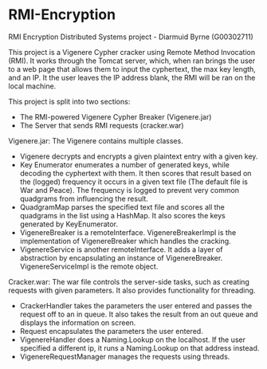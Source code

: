 # RMI-Encryption

RMI Encryption Distributed Systems project - Diarmuid Byrne (G00302711)

This project is a Vigenere Cypher cracker using Remote Method Invocation (RMI).
It works through the Tomcat server, which, when ran brings the user to a
web page that allows them to input the cyphertext, the max key length, and an IP.
It the user leaves the IP address blank, the RMI will be ran on the local machine.

This project is split into two sections:
 - The RMI-powered Vigenere Cypher Breaker (Vigenere.jar)
 - The Server that sends RMI requests (cracker.war)

Vigenere.jar:
The Vigenere contains multiple classes.
- Vigenere decrypts and encrypts a given plaintext entry with a given key.
- Key Enumerator enumerates a number of generated keys, while decoding
the cyphertext with them. It then scores that result based on the (logged)
frequency it occurs in a given text file (The default file is War and Peace).
The frequency is logged to prevent very common quadgrams from
influencing the result.
- QuadgramMap parses the specified text file and scores all
the quadgrams in the list using a HashMap. It also scores the keys
generated by KeyEnumerator.
- VigenereBreaker is a remoteInterface. VigenereBreakerImpl is the
implementation of VigenereBreaker which handles the cracking.
- VigenereService is another remoteInterface. It adds a layer of abstraction by
encapsulating an instance of VigenereBreaker. VigenereServiceImpl is the remote object.

Cracker.war:
The war file controls the server-side tasks, such as creating
requests with given parameters. It also provides functionality for threading.
- CrackerHandler takes the parameters the user entered and passes the request off
to an in queue. It also takes the result from an out queue
and displays the information on screen.
- Request encapsulates the parameters the user entered.
- VigenereHandler does a Naming.Lookup on the localhost.
If the user specified a different ip, it runs a Naming.Lookup on
that address instead.
- VigenereRequestManager manages the requests using threads.
